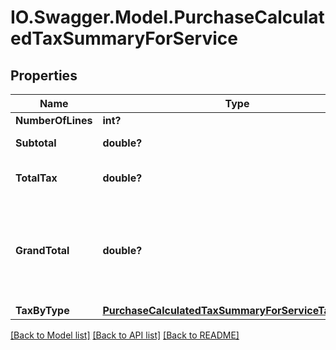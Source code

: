 # IO.Swagger.Model.PurchaseCalculatedTaxSummaryForService
## Properties

Name | Type | Description | Notes
------------ | ------------- | ------------- | -------------
**NumberOfLines** | **int?** | Count of lines | [optional] 
**Subtotal** | **double?** | sum of all line tax attribute | [optional] 
**TotalTax** | **double?** | sum of all line lineAmount attribute | [optional] 
**GrandTotal** | **double?** | sum of all line lineAmount attribute - sum of all line tax attribute - sum of all line lineTaxedDiscount attribute | [optional] 
**TaxByType** | [**PurchaseCalculatedTaxSummaryForServiceTaxByType**](PurchaseCalculatedTaxSummaryForServiceTaxByType.md) |  | [optional] 

[[Back to Model list]](../README.md#documentation-for-models) [[Back to API list]](../README.md#documentation-for-api-endpoints) [[Back to README]](../README.md)

